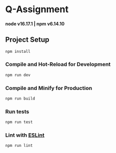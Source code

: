 # Q-Assignment
#### node v16.17.1 | npm v6.14.10
## Project Setup
```sh
npm install
```
### Compile and Hot-Reload for Development
```sh
npm run dev
```
### Compile and Minify for Production
```sh
npm run build
```
### Run tests
```sh
npm run test
```
### Lint with [ESLint](https://eslint.org/)
```sh
npm run lint
```